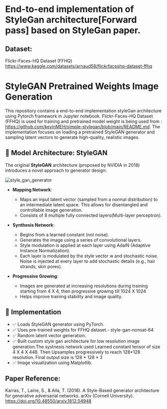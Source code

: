
# End-to-end implementation of StyleGan architecture[Forward pass] based on StyleGan paper.

## Dataset:

Flickr-Faces-HQ Dataset (FFHQ)
https://www.kaggle.com/datasets/arnaud58/flickrfaceshq-dataset-ffhq

# StyleGAN Pretrained Weights Image Generation

This repository contains a end-to-end implementation styleGan architecture using Pytorch framework in Jupyter notebook. Flickr-Faces-HQ Dataset (FFHQ) is used for training and pretrained model weight is being used from : https://github.com/kevinMEH/simple-stylegan/blob/main/README.md. 
The implementation focuses on loading a pretrained StyleGAN generator and sampling latent vectors to generate high-quality, realistic images.

## 📐 Model Architecture: StyleGAN

The original **StyleGAN** architecture (proposed by NVIDIA in 2018) introduces a novel approach to generator design:

![style_gan_generator](https://github.com/user-attachments/assets/97b251d3-5195-4597-bba5-8ef4fae6eb58)

- **Mapping Network**:  
  - Maps an input latent vector (sampled from a normal distribution) to an intermediate latent space. This allows for disentangled and controllable image generation.
  - Consists of 8 multiple fully connected layers(Multi-layer perceptron).

- **Synthesis Network**:
  - Begins from a learned constant (not noise).
  - Generates the image using a series of convolutional layers.
  - Style modulation is applied at each layer using AdaIN (Adaptive Instance Normalization).
  - Each layer is modulated by the style vector w and stochastic noise. Noise is injected at every layer to add stochastic details (e.g., hair strands, skin pores).

- **Progressive Growing**:
  - Images are generated at increasing resolutions during training starting from 4 X 4, then progressive growing till 1024 X 1024
  - Helps improve training stability and image quality.

## 🚀 Implementation 

- ✅ Loads StyleGAN generator using PyTorch.
- ✅ Uses pre-trained weights for FFHQ dataset.- style-gan-nonsat-64
- ✅ Random latent vector generation.
- ✅ Built custom style gan architecture for low resolution image generation.The systnesis network used Learned constant tensor of size 4 X 4 X 448. Then Upsamples progressively to reach 128×128 resolution. Final output size is 128 * 128 * 3
- ✅ Image visualization using Matplotlib.

## Paper Reference:
Karras, T., Laine, S., & Aila, T. (2018). A Style-Based generator architecture for generative adversarial networks. arXiv (Cornell University). https://doi.org/10.48550/arxiv.1812.04948


